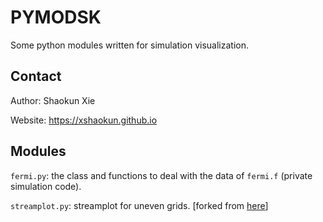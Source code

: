 # PYMODSK
Some python modules written for simulation visualization.

## Contact
Author: Shaokun Xie

Website: https://xshaokun.github.io

## Modules
`fermi.py`: the class and functions to deal with the data of `fermi.f` (private simulation code).

`streamplot.py`: streamplot for uneven grids. [forked from [here](https://github.com/tomflannaghan/matplotlib/blob/streamplot-real-space-integrate/lib/matplotlib/streamplot.py)]
